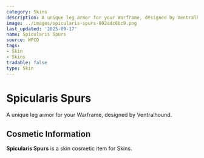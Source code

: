 ```yaml
---
category: Skins
description: A unique leg armor for your Warframe, designed by Ventralhound.
image: ../images/spicularis-spurs-802adc8bc9.png
last_updated: '2025-09-17'
name: Spicularis Spurs
source: WFCD
tags:
- Skin
- Skins
tradable: false
type: Skin
---
```


# Spicularis Spurs

A unique leg armor for your Warframe, designed by Ventralhound.

## Cosmetic Information

**Spicularis Spurs** is a skin cosmetic item for Skins.

